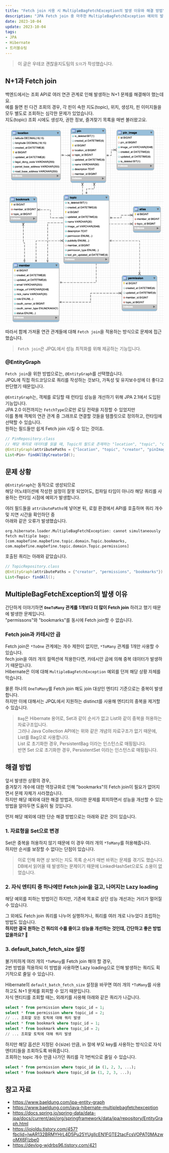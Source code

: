 ```yaml
---
title: "Fetch join 사용 시 MultipleBagFetchException의 발생 이유와 해결 방법"
description: "JPA Fetch join 중 마주한 MultipleBagFetchException 예외의 발생 이유와 해결 방법을 정리한 글입니다."
date: 2023-10-04
update: 2023-10-04
tags:
- JPA
- Hibernate
- 트러블슈팅
---
```


> 이 글은 우테코 괜찮을지도팀의 `도이`가 작성했습니다.

## N+1과 Fetch join

백엔드에서는 조회 API로 여러 연관 관계로 인해 발생하는 N+1 문제를 해결해야 했는데요.  
예를 들면 핀 다건 조회의 경우, 각 핀이 속한 지도(topic), 위치, 생성자, 핀 이미지들을 모두 별도로 조회하는 심각한 문제가 있었습니다.  
지도(topic) 조회 시에도 생성자, 권한 정보, 즐겨찾기 목록을 매번 불러왔고요.   

![img.png](.index_image/img.png)

따라서 함께 가져올 연관 관계들에 대해 `Fetch join`을 적용하는 방식으로 문제에 접근했습니다.  

> `Fetch join`은 JPQL에서 성능 최적화를 위해 제공하는 기능입니다.  

### @EntityGraph
`Fetch join`을 위한 방법으로는, `@EntityGraph`를 선택했습니다.  
JPQL에 직접 하드코딩으로 쿼리를 작성하는 것보다, 가독성 및 유지보수성에 더 좋다고 판단했기 때문입니다.

`@EntityGraph`는, 객체를 로딩할 때 런타임 성능을 개선하기 위해 JPA 2.1에서 도입된 기능입니다.  
JPA 2.0 이전까지는 `FetchType`으로만 로딩 전략을 지정할 수 있었지만   
이를 통해 객체의 연관 관계 중 그래프로 연결할 것들을 템플릿으로 정의하고, 런타임에 선택할 수 있습니다.  
원하는 필드들만 쉽게 Fetch join 시킬 수 있는 것이죠.

```java
// PinRepository.class
// 해당 쿼리로 데이터를 읽을 때, Topic의 필드로 존재하는 "location", "topic", "creator", "pinImages"를 Fetch join으로 불러옵니다.
@EntityGraph(attributePaths = {"location", "topic", "creator", "pinImages"})
List<Pin> findAllByCreatorId();
```

## 문제 상황
`@EntityGraph`는 동적으로 생성되므로  
해당 어노테이션에 작성한 설정이 잘못 되었어도, 컴파일 타임이 아니라 해당 쿼리를 사용하는 런타임 시점에 예외가 발생합니다.  

여러 필드들을 `attributePaths`에 넣어본 뒤, 로컬 환경에서 API를 호출하며 쿼리 개수 및 지연 시간을 확인하던 중  
아래와 같은 오류가 발생했습니다.

```
org.hibernate.loader.MultipleBagFetchException: cannot simultaneously fetch multiple bags: 
[com.mapbefine.mapbefine.topic.domain.Topic.bookmarks, com.mapbefine.mapbefine.topic.domain.Topic.permissions]
```

호출된 쿼리는 아래와 같았습니다.
```java
// TopicRepository.class
@EntityGraph(attributePaths = {"creator", "permissions", "bookmarks"})
List<Topic> findAll();
```

## MultipleBagFetchException의 발생 이유
간단하게 이야기하면 **`OneToMany` 관계를 1개보다 더 많이 Fetch join** 하려고 했기 때문에 발생한 문제입니다.  
"permissons"와 "bookmarks"를 동시에 Fetch join할 수 없습니다.

### Fetch join과 카테시안 곱
Fetch join은 `*ToOne` 관계에는 개수 제한이 없지만, `*ToMany` 관계를 1개만 사용할 수 있습니다.  
fech join을 여러 개의 컬렉션에 적용한다면, 카테시안 곱에 의해 중복 데이터가 발생하기 때문입니다.  
Hibernate은 이에 대해 `MultipleBagFetchException` 예외를 던져 해당 상황 자체를 막습니다.  

물론 하나의 `OneToMany`를 Fetch join 해도 join 대상인 엔티티 기준으로는 중복이 발생합니다.  
하지만 이에 대해서는 JPQL에서 지원하는 distinct를 사용해 엔티티의 중복을 제거할 수 있습니다.  

> `Bag`은 Hibernate 용어로, Set과 같이 순서가 없고 List와 같이 중복을 허용하는 자료구조입니다.  
> 그러나 Java Collection API에는 위와 같은 개념의 자료구조가 없기 때문에, List를 Bag으로 사용합니다.  
> List 로 초기화한 경우, PersistentBag 이라는 인스턴스로 매핑됩니다.   
> 반면 Set 으로 초기화한 경우, PersistentSet 이라는 인스턴스로 매핑됩니다.


## 해결 방법
앞서 발생한 상황의 경우,  
즐겨찾기 개수에 대한 역정규화로 인해 "bookmarks"의 Fetch join이 필요가 없어지면서 문제 자체가 사라졌습니다.  
하지만 해당 예외에 대한 해결 방법과, 이러한 문제를 회피하면서 성능을 개선할 수 있는 방법을 알아두면 도움이 될 것입니다.   

먼저 해당 예외에 대한 단순 해결 방법으로는 아래와 같은 것이 있습니다.   
### 1. 자료형을 Set으로 변경
Set은 중복을 허용하지 않기 때문에 이 경우 여러 개의 `*ToMany`를 허용해줍니다.  
하지만 순서를 보장할 수 없다는 단점이 있습니다.  

> 이로 인해 화면 상 보이는 지도 목록 순서가 매번 바뀌는 문제를 겪기도 했습니다.  
> DB에서 읽어올 때 발생하는 문제이기 때문에 LinkedHashSet으로도 소용이 없었습니다.

### 2. 자식 엔티티 중 하나에만 Fetch join을 걸고, 나머지는 Lazy loading
해당 예외를 피하는 방법이긴 하지만, 기존에 목표로 삼던 성능 개선과는 거리가 멀어질 수 있습니다.   

그 외에도 Fetch join 쿼리를 나누어 실행하거나, 쿼리를 여러 개로 나누었다 조립하는 방법도 있습니다.  
**하지만 결국 원하는 건 쿼리의 수를 줄이고 성능을 개선하는 것인데, 간단하고 좋은 방법 없을까요? 🤔**

### 3. default_batch_fetch_size 설정
불가피하게 여러 개의 `*ToMany`를 Fetch join 해야 할 경우,  
2번 방법을 적용하되 이 방법을 사용하면 Lazy loading으로 인해 발생하는 쿼리도 획기적으로 줄일 수 있습니다.

Hibernate의 `default_batch_fetch_size` 설정을 바꾸면 여러 개의 `*ToMany`를 사용하고도 N+1 문제를 회피할 수 있기 때문입니다.    
자식 엔티티를 조회할 때는, 외래키를 사용해 아래와 같은 쿼리가 나갑니다.

```sql
select * from permission where topic_id = 1;
select * from permission where topic_id = 2;
// ... 조회할 모든 토픽에 대해 쿼리 발생
select * from bookmark where topic_id = 1;
select * from bookmark where topic_id = 2;
// ... 조회할 토픽에 대해 쿼리 발생
```

하지만 해당 옵션은 지정된 수(size) 만큼, in 절에 부모 key를 사용하는 방식으로 자식 엔티티들을 조회하도록 바꿔줍니다.  
조회하는 topic 개수 만큼 나가던 쿼리를 각 1번씩으로 줄일 수 있습니다.
```sql
select * from permission where topic_id in (1, 2, 3, ...);
select * from bookmark where topic_id in (1, 2, 3, ...);
```


## 참고 자료
- https://www.baeldung.com/jpa-entity-graph
- https://www.baeldung.com/java-hibernate-multiplebagfetchexception
- https://docs.spring.io/spring-data/data-jpa/docs/current/api/org/springframework/data/jpa/repository/EntityGraph.html
- https://jojoldu.tistory.com/457?fbclid=IwAR132BRMYHrL4D5Pu25YUglIcEN1FGTE2tacFcsVOPAT0MAzwoMX6Flzbe0
- https://devlog-wjdrbs96.tistory.com/421
